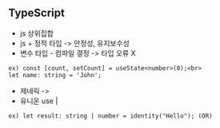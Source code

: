 <h2>TypeScript</h2>
<ul>
      <li>js 상위집합</li>
      <li> js + 정적 타입 -> 안정성, 유지보수성</li>
      <li>변수 타입 - 컴파일 결정 -> 타입 오류 X</li>
</ul>

```
ex) const [count, setCount] = useState<number>(0);<br>
let name: string = 'John';
```

<ul>
      <li>제네릭 -> <T></li>
      <li>유니온 use |</li>
</ul>
            
```
ex) let result: string | number = identity("Hello"); (OR)
```
